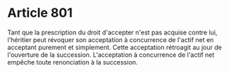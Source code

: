 # Article 801

Tant que la prescription du droit d'accepter n'est pas acquise contre lui, l'héritier peut révoquer son acceptation à concurrence de l'actif net en acceptant purement et simplement. Cette acceptation rétroagit au jour de l'ouverture de la succession.   L'acceptation à concurrence de l'actif net empêche toute renonciation à la succession.